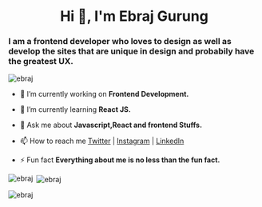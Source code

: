 <h1 align="center">Hi 👋, I'm Ebraj Gurung
<h3>I am a frontend developer who loves to design as well as develop the sites that are unique in design and probabily have the greatest UX.</h3>

<p align="left"> <img src="https://komarev.com/ghpvc/?username=ebraj&label=Profile%20views&color=0e75b6&style=flat" alt="ebraj" /> </p>

- 🔭 I’m currently working on **Frontend Development.**

- 🌱 I’m currently learning **React JS.**

- 💬 Ask me about **Javascript,React and frontend Stuffs.**

- 📫 How to reach me [Twitter](https://twitter.com/ebraj_g) |
[Instagram](https://www.instagram.com/_anizh_g/) |
[LinkedIn](https://www.linkedin.com/in/ebrajgrg/)

- ⚡ Fun fact **Everything about me is no less than the fun fact.**


<p><img align="left" src="https://github-readme-stats.vercel.app/api/top-langs?username=ebraj&show_icons=true&locale=en&layout=compact" alt="ebraj" /></p>

<p>&nbsp;<img align="center" src="https://github-readme-stats.vercel.app/api?username=ebraj&show_icons=true&locale=en" alt="ebraj" /></p>

<p><img align="center" src="https://github-readme-streak-stats.herokuapp.com/?user=ebraj&" alt="ebraj" /></p>
